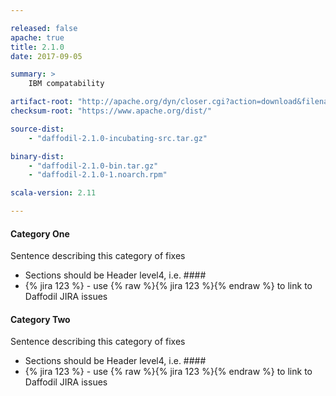 ```yaml
---

released: false
apache: true
title: 2.1.0
date: 2017-09-05

summary: >
    IBM compatability

artifact-root: "http://apache.org/dyn/closer.cgi?action=download&filename="
checksum-root: "https://www.apache.org/dist/"

source-dist:
    - "daffodil-2.1.0-incubating-src.tar.gz"

binary-dist:
    - "daffodil-2.1.0-bin.tar.gz"
    - "daffodil-2.1.0-1.noarch.rpm"

scala-version: 2.11

---
```


#### Category One

Sentence describing this category of fixes

* Sections should be Header level4, i.e. ####
* {% jira 123 %} - use {% raw %}{% jira 123 %}{% endraw %} to link to Daffodil JIRA issues

#### Category Two

Sentence describing this category of fixes

* Sections should be Header level4, i.e. ####
* {% jira 123 %} - use {% raw %}{% jira 123 %}{% endraw %} to link to Daffodil JIRA issues

